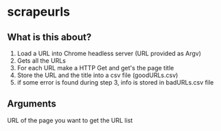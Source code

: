 # scrapeurls
## What is this about?
1. Load a URL into Chrome headless server (URL provided as Argv)
2. Gets all the URLs
3. For each URL make a HTTP Get and get's the page title
4. Store the URL and the title into a csv file (goodURLs.csv)
5. if some error is found during step 3, info is stored in badURLs.csv file

## Arguments
URL of the page you want to get the URL list

